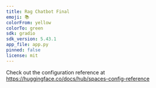 ```yaml
---
title: Rag Chatbot Final
emoji: 📚
colorFrom: yellow
colorTo: green
sdk: gradio
sdk_version: 5.43.1
app_file: app.py
pinned: false
license: mit
---
```


Check out the configuration reference at https://huggingface.co/docs/hub/spaces-config-reference
